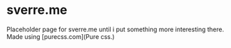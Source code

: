 # sverre.me
Placeholder page for sverre.me until i put something more interesting there. Made using [purecss.com](Pure css.)
